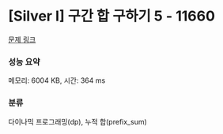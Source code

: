 # [Silver I] 구간 합 구하기 5 - 11660 

[문제 링크](https://www.acmicpc.net/problem/11660) 

### 성능 요약

메모리: 6004 KB, 시간: 364 ms

### 분류

다이나믹 프로그래밍(dp), 누적 합(prefix_sum)


